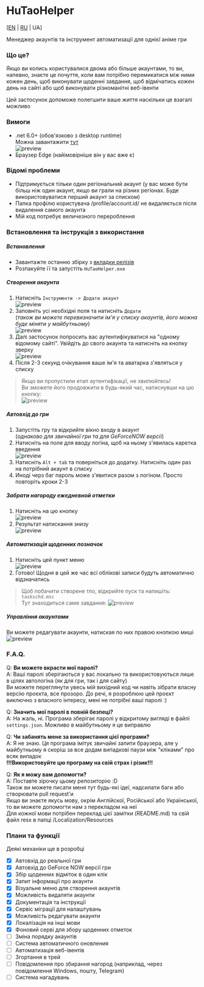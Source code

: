 # HuTaoHelper
[[EN](README.md) | [RU](README.ru.md) | UA]

Менеджер акаунтів та інструмент автоматизації для
однієї аніме гри

### Що це?
Якщо ви колись користувалися двома або більше
акаунтами, то ви, напевно, знаєте це почуття,
коли вам потрібно перемикатися між ними кожен день,
щоб виконувати щоденні завдання, щоб відмічатись кожен
день на сайті або щоб виконувати різноманітні
веб-івенти

Цей застосунок допоможе полегшити ваше життя
наскільки це взагалі можливо

### Вимоги
- .net 6.0+ (обов'язково з desktop runtime)\
Можна завантажити [тут](https://dotnet.microsoft.com/en-us/download/dotnet/6.0)\
![preview](Images/ua/Runtime.png)
- Браузер Edge (найімовірніше він у вас вже є)

### Відомі проблеми
- Підтримується тільки один регіональний акаунт 
(у вас може бути більш ніж один акаунт, якщо
ви грали на різних регіонах. Буде використовуватися
перший акаунт за списком)
- Папка профілю користувача /profile/account.id/
не видаляється після видалення самого акаунта
- Мій код потребує величезного перероблення

### Встановлення та інструкція з використання
##### Встановлення
- Завантажте останню збірку з [вкладки релізів](https://github.com/Mishin870/HuTaoHelper/releases)
- Розпакуйте її та запустіть `HuTaoHelper.exe`

##### Створення акаунта
1. Натисніть `Інструменти -> Додати акаунт`\
![preview](Images/ua/CreateAccount1.png)
2. Заповніть усі необхідні поля та натисніть `Додати`\
(_також ви можете перевизначити ім'я у списку
акаунтів, його можна буде міняти у майбутньому_)\
![preview](Images/ua/CreateAccount2.png)
3. Далі застосунок попросить вас аутентифікуватися
на "одному відомому сайті". Увійдіть до свого акаунта
та натисніть на кнопку зверху\
![preview](Images/ua/CreateAccount3.png)
4. Після 2-3 секунд очікування ваше ім'я та аватарка
з'являться у списку
> Якщо ви пропустили етап аутентифікації,
> не хвилюйтесь!\
> Ви зможете його продовжити в будь-який час, натиснувши
> на цю кнопку:\
> ![preview](Images/ua/CreateAccount4.png)
##### Автовхід до гри
1. Запустіть гру та відкрийте вікно входу в акаунт\
(_однаково для звичайної гри та для GeForceNOW версії_)
2. Натисніть на поле для вводу логіна, щоб на ньому
з'явилась каретка введення\
![preview](Images/ua/Autologin1.png)
3. Натисніть `Alt + tab` та поверніться до
додатку. Натисніть один раз на потрібний акаунт
в списку
4. Иноді черз баг пароль може з'явитися разом
з логіном. Просто повторіть кроки 2-3

##### Забрати нагороду ежедневной отметки
1. Натисніть на цю кнопку\
   ![preview](Images/ua/CreateAccount4.png)
2. Результат натискання знизу\
   ![preview](Images/ua/DailyCheckIn1.png)

##### Автоматизація щоденних позначок
1. Натисніть цей пункт меню\
   ![preview](Images/ua/DailyCheckIn2.png)
2. Готово! Щодня в цей же час всі облікові записи
будуть автоматично відзначатись

> Щоб побачити створене тло, відкрийте пуск
> та напишіть: `taskschd.msc`\
> Тут знаходиться саме завдання:
> ![preview](Images/ua/TasksScheduler1.png)

##### Управління акаунтами
Ви можете редагувати акаунти, натиская по них
правою кнопкою миші\
![preview](Images/ua/ManageAccounts1.png)

### F.A.Q.
Q: **Ви можете вкрасти мої паролі?**\
A: Ваші паролі зберігаються у вас локально та використовуються
лише в цілях автологіна (як для гри, так і для
сайту)\
Ви можете переглянути увесь мій вихідний код чи
навіть зібрати власну версію проєкта, все прозоро.
До речі, я розроблюю цей проєкт виключно з власного інтересу,
мені не потрібні ваші паролі :)

Q: **Значить мої паролі в повній безпеці?**\
A: На жаль, ні. Програма зберігає паролі у
відкритому вигляді в файлі `settings.json`. Можливо
в майбутньому я це виправлю

Q: **Чи забанять мене за використання цієї
програми?**\
A: Я не знаю. Ця програма імітує звичайні
запити браузера, але у майбутньому я скоріш за все додам
випадкові паузи між "кліками" про всяк випадок\
**!!!Використовуйте цю програму на свій страх і різик!!!**

Q: **Як я можу вам допомогти?**\
A: Поставте зірочку цьому репозиторію :D\
Також ви можете писати меня тут будь-які ідеї,
надсилати баги або створювати pull request'и\
Якщо ви знаєте якусь мову, окрім Англійскої,
Російської або Української, то ви можете допомогти нам
з перекладом на неї\
Для кожної мови потрібен переклад цієї замітки
(README.md) та свій файл resx в папці
/Localization/Resources

### Плани та функції
Деякі механіки ще в розробці
- [X] Автовхід до реальної гри
- [X] Автовхід до GeForce NOW версії гри
- [X] Збір щоденних відміток в один клік
- [X] Запит інформації про акаунти
- [X] Візуальне меню для створення акаунтів
- [X] Можливість видаляти акаунти
- [X] Документація та інструкції
- [X] Сервіс міграції для налаштувань
- [X] Можливість редагувати акаунти
- [X] Локалізація на інші мови
- [X] Фоновий серві для збору щоденних отметок
- [ ] Зміна порядку акаунтів
- [ ] Система автоматичного оновления
- [ ] Автоматизація веб-івентів
- [ ] Згортання в трей
- [ ] Повідомлення про збирання нагород (наприклад, через
  повідомлення Windows, пошту, Telegram)
- [ ] Система нагадувань
